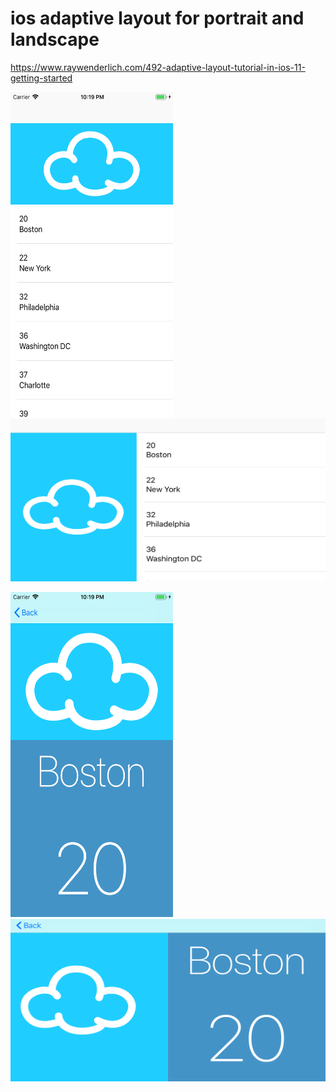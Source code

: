# ios adaptive layout for portrait and landscape

https://www.raywenderlich.com/492-adaptive-layout-tutorial-in-ios-11-getting-started

<img src="https://github.com/codexpedia/ios_adaptive_portrait_landscape_example/blob/master/captures/1.png" width="260" height="520" /> <img src="https://github.com/codexpedia/ios_adaptive_portrait_landscape_example/blob/master/captures/2.png" width="520" height="260" />

<img src="https://github.com/codexpedia/ios_adaptive_portrait_landscape_example/blob/master/captures/3.png" width="260" height="520" /> <img src="https://github.com/codexpedia/ios_adaptive_portrait_landscape_example/blob/master/captures/4.png" width="520" height="260" />
